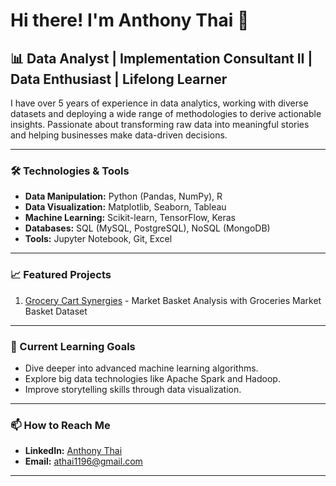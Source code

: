 # Hi there! I'm Anthony Thai 👋

## 📊 Data Analyst | Implementation Consultant II | Data Enthusiast | Lifelong Learner

I have over 5 years of experience in data analytics, working with diverse datasets and deploying a wide range of methodologies to derive actionable insights. Passionate about transforming raw data into meaningful stories and helping businesses make data-driven decisions.

---

### 🛠️ Technologies & Tools

- **Data Manipulation:** Python (Pandas, NumPy), R
- **Data Visualization:** Matplotlib, Seaborn, Tableau
- **Machine Learning:** Scikit-learn, TensorFlow, Keras
- **Databases:** SQL (MySQL, PostgreSQL), NoSQL (MongoDB)
- **Tools:** Jupyter Notebook, Git, Excel

---

### 📈 Featured Projects

1. [Grocery Cart Synergies](https://github.com/athai1196/Grocery-Cart-Synergies/tree/main) - Market Basket Analysis with Groceries Market Basket Dataset

---

### 🌱 Current Learning Goals

- Dive deeper into advanced machine learning algorithms.
- Explore big data technologies like Apache Spark and Hadoop.
- Improve storytelling skills through data visualization.

---

### 📫 How to Reach Me

- **LinkedIn:** [Anthony Thai](https://www.linkedin.com/in/anthony-thai-a61550108/)
- **Email:** athai1196@gmail.com

---
